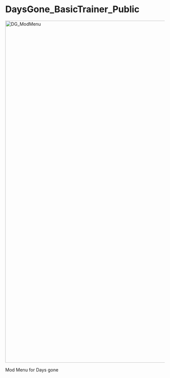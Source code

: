 # DaysGone_BasicTrainer_Public

<img width="1920" height="1080" alt="DG_ModMenu" src="https://github.com/user-attachments/assets/ff381d15-d5e7-4f65-9c08-ee4709360757" />

Mod Menu for Days gone

